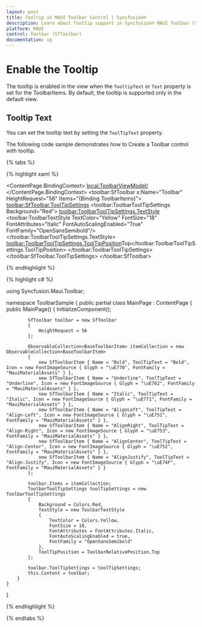```yaml
---
layout: post
title: Tooltip in MAUI Toolbar Control | Syncfusion®
description: Learn about Tooltip support in Syncfusion® MAUI Toolbar (SfToolbar) to view additional details of toolbar items.
platform: MAUI
control: Toolbar (SfToolbar)
documentation: ug
---
```


# Enable the Tooltip

The tooltip is enabled in the view when the `TooltipText` or `Text` property is set for the ToolbarItems. By default, the tooltip is supported only in the default view.

## Tooltip Text

You can set the tooltip text by setting the `ToolTipText` property.

The following code sample demonstrates how to Create a Toolbar control with tooltip.

{% tabs %}

{% highlight xaml %}

<?xml version="1.0" encoding="utf-8" ?>
<ContentPage xmlns="http://schemas.microsoft.com/dotnet/2021/maui"
             xmlns:x="http://schemas.microsoft.com/winfx/2009/xaml"
             xmlns:local="clr-namespace:ToolbarSample"
             xmlns:toolbar="clr-namespace:Syncfusion.Maui.Toolbar;assembly=Syncfusion.Maui.Toolbar"
             x:Class="ToolbarSample.MainPage">
    <ContentPage.BindingContext>
        <local:ToolbarViewModel/>
    </ContentPage.BindingContext>
    <StackLayout>
        <toolbar:SfToolbar x:Name="Toolbar" HeightRequest="56" Items="{Binding ToolbarItems}">
            <toolbar:SfToolbar.ToolTipSettings>
                <toolbar:ToolbarToolTipSettings Background="Red">
                    <toolbar:ToolbarToolTipSettings.TextStyle>
                        <toolbar:ToolbarTextStyle TextColor="Yellow"
                                                  FontSize="18"
                                                  FontAttributes="Italic"
                                                  FontAutoScalingEnabled="True"
                                                  FontFamily="OpenSansSemibold"/>
                    </toolbar:ToolbarToolTipSettings.TextStyle>
                    <toolbar:ToolbarToolTipSettings.ToolTipPosition>Top</toolbar:ToolbarToolTipSettings.ToolTipPosition>
                </toolbar:ToolbarToolTipSettings>
            </toolbar:SfToolbar.ToolTipSettings>
        </toolbar:SfToolbar>
    </StackLayout>
</ContentPage>

{% endhighlight %}

{% highlight c# %}

using Syncfusion.Maui.Toolbar;

namespace ToolbarSample
{
    public partial class MainPage : ContentPage
    {
        public MainPage()
        {
            InitializeComponent();

            SfToolbar toolbar = new SfToolbar
            {
                HeightRequest = 56
            };

            ObservableCollection<BaseToolbarItem> itemCollection = new ObservableCollection<BaseToolbarItem>
            {
                new SfToolbarItem { Name = "Bold", ToolTipText = "Bold", Icon = new FontImageSource { Glyph = "\uE770", FontFamily = "MauiMaterialAssets" } },
                new SfToolbarItem { Name = "Underline", ToolTipText = "Underline", Icon = new FontImageSource { Glyph = "\uE762", FontFamily = "MauiMaterialAssets" } },
                new SfToolbarItem { Name = "Italic", ToolTipText = "Italic", Icon = new FontImageSource { Glyph = "\uE771", FontFamily = "MauiMaterialAssets" } },
                new SfToolbarItem { Name = "AlignLeft", ToolTipText = "Align-Left", Icon = new FontImageSource { Glyph = "\uE751", FontFamily = "MauiMaterialAssets" } },
                new SfToolbarItem { Name = "AlignRight", ToolTipText = "Align-Right", Icon = new FontImageSource { Glyph = "\uE753", FontFamily = "MauiMaterialAssets" } },
                new SfToolbarItem { Name = "AlignCenter", ToolTipText = "Align-Center", Icon = new FontImageSource { Glyph = "\uE752", FontFamily = "MauiMaterialAssets" } },
                new SfToolbarItem { Name = "AlignJustify", ToolTipText = "Align-Justify", Icon = new FontImageSource { Glyph = "\uE74F", FontFamily = "MauiMaterialAssets" } }
            };

            toolbar.Items = itemCollection;
            ToolbarToolTipSettings toolTipSettings = new ToolbarToolTipSettings
            {
                Background = Colors.Red,
                TextStyle = new ToolbarTextStyle
                {
                    TextColor = Colors.Yellow,
                    FontSize = 18,
                    FontAttributes = FontAttributes.Italic,
                    FontAutoScalingEnabled = true,
                    FontFamily = "OpenSansSemibold"
                },
                ToolTipPosition = ToolbarRelativePosition.Top
            };

            toolbar.ToolTipSettings = toolTipSettings;
            this.Content = toolbar;
        }
    }
}

{% endhighlight %}

{% endtabs %}
